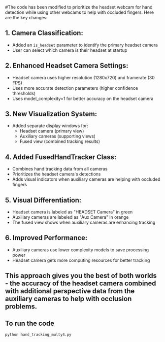 #The code has been modified to prioritize the headset webcam for hand detection while using other webcams to help with occluded fingers. Here are the key changes:

## 1. **Camera Classification**:
   - Added an `is_headset` parameter to identify the primary headset camera
   - User can select which camera is their headset at startup

## 2. **Enhanced Headset Camera Settings**:
   - Headset camera uses higher resolution (1280x720) and framerate (30 FPS)
   - Uses more accurate detection parameters (higher confidence thresholds)
   - Uses model_complexity=1 for better accuracy on the headset camera

## 3. **New Visualization System**:
   - Added separate display windows for:
     - Headset camera (primary view)
     - Auxiliary cameras (supporting views)
     - Fused view (combined tracking results)

## 4. **Added FusedHandTracker Class**:
   - Combines hand tracking data from all cameras
   - Prioritizes the headset camera's detections
   - Adds visual indicators when auxiliary cameras are helping with occluded fingers

## 5. **Visual Differentiation**:
   - Headset camera is labeled as "HEADSET Camera" in green
   - Auxiliary cameras are labeled as "Aux Camera" in orange
   - The fused view shows when auxiliary cameras are enhancing tracking

## 6. **Improved Performance**:
   - Auxiliary cameras use lower complexity models to save processing power
   - Headset camera gets more computing resources for better tracking

## This approach gives you the best of both worlds - the accuracy of the headset camera combined with additional perspective data from the auxiliary cameras to help with occlusion problems.

## To run the code
``` bash
python hand_tracking_multy4.py
```

